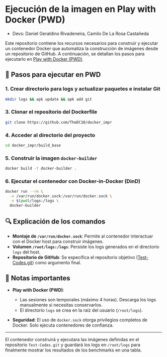 # Ejecución de la imagen en Play with Docker (PWD)

- Devs: Daniel Geraldino Rivadeneira, Camilo De La Rosa Castañeda

Este repositorio contiene los recursos necesarios para construir y ejecutar un contenedor Docker que automatiza la construcción de imágenes desde un repositorio de GitHub. A continuación, se detallan los pasos para ejecutarlo en [Play with Docker (PWD)](https://labs.play-with-docker.com/).

## 🚀 Pasos para ejecutar en PWD

### 1. Crear directorio para logs y actualizar paquetes e instalar Git

```bash
mkdir logs && apk update && apk add git
```

### 3. Clonar el repositorio del Dockerfile

```bash
git clone https://github.com/TheDC10/docker_impr
```

### 4. Acceder al directorio del proyecto

```bash
cd docker_impr/build_base
```

### 5. Construir la imagen `docker-builder`

```bash
docker build -t docker-builder .
```

### 6. Ejecutar el contenedor con Docker-in-Docker (DinD)

```bash
docker run --rm \
  -v /var/run/docker.sock:/var/run/docker.sock \
  -v $(pwd)/logs:/logs \
  docker-builder
```

## 🔍 Explicación de los comandos

- **Montaje de `/var/run/docker.sock`**: Permite al contenedor interactuar con el Docker host para construir imágenes.
- **Volumen `/root/logs:/logs`**: Persiste los logs generados en el directorio `logs` del host.
- **Repositorio de GitHub**: Se especifica el repositorio objetivo ([Test-Codes.git](https://github.com/dygeraldino/Test-Codes.git)) como argumento final.

## 📌 Notas importantes

- **Play with Docker (PWD)**:

  - Las sesiones son temporales (máximo 4 horas). Descarga los logs manualmente si necesitas conservarlos.
  - El directorio `logs` se crea en la raíz del usuario (`/root/logs`).

- **Seguridad**: El uso de `docker.sock` otorga privilegios completos de Docker. Solo ejecuta contenedores de confianza.

---

El contenedor construirá y ejecutara las imágenes definidas en el repositorio `Test-Codes.git` y guardará los logs en `/root/logs` para finalmente mostrar los resultados de los benchmarks en una tabla.
